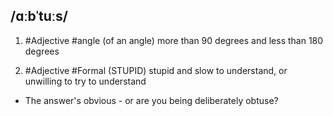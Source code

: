 ## /ɑːbˈtuːs/ 
1. #Adjective
#angle
(of an angle) more than 90 degrees and less than 180 degrees

2. #Adjective #Formal
(STUPID)
stupid and slow to understand, or unwilling to try to understand

- The answer's obvious - or are you being deliberately obtuse?

